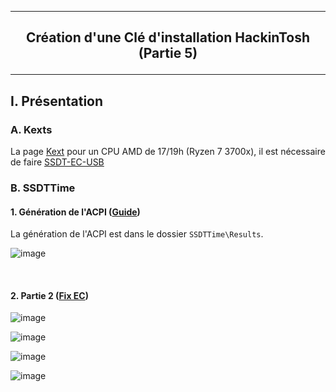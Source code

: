 --------------------------------------------------------------------------------------------------------------------------
## <p align='center'> Création d'une Clé d'installation HackinTosh (Partie 5) </p>

--------------------------------------------------------------------------------------------------------------------------
## I. Présentation
### A. Kexts
La page [Kext](https://dortania.github.io/OpenCore-Install-Guide/ktext.html#desktop) pour un CPU AMD de 17/19h (Ryzen 7 3700x), il est nécessaire de faire [SSDT-EC-USB](https://dortania.github.io/Getting-Started-With-ACPI/Universal/ec-fix.html)

### B. SSDTTime
#### 1. Génération de l'ACPI ([Guide](https://dortania.github.io/Getting-Started-With-ACPI/ssdt-methods/ssdt-easy.html))
La génération de l'ACPI est dans le dossier `SSDTTime\Results`.

![image](https://github.com/user-attachments/assets/7b1503dc-9b06-46fe-b8ef-cbbf55212099)



<br />

#### 2. Partie 2 ([Fix EC](https://dortania.github.io/Getting-Started-With-ACPI/Universal/ec-methods/ssdttime.html))

![image](https://github.com/user-attachments/assets/7d189d10-e5d2-4895-8881-194b8017a191)

![image](https://github.com/user-attachments/assets/17b539d7-3130-4b97-9b6d-b0bb7e2c6beb)

![image](https://github.com/user-attachments/assets/d2f7997c-95bb-480e-855d-917c8a710e2e)

![image](https://github.com/user-attachments/assets/2eab20db-ed41-4ff6-8b6b-7dff73d22f20)
